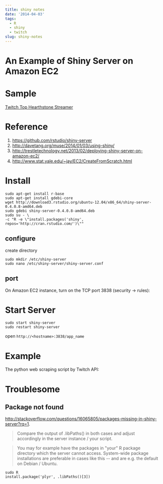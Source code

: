 ```yaml
---
title: shiny notes
date: '2014-04-03'
tags:
  - R
  - shiny
  - twitch
slug: shiny-notes
---
```



An Example of Shiny Server on Amazon EC2
==============

# Sample

[Twitch Top Hearthstone Streamer](http://ec2-54-227-21-66.compute-1.amazonaws.com:3838/app1/)

# Reference

1. <https://github.com/rstudio/shiny-server>
2. <http://davetang.org/muse/2014/01/03/using-shiny/>
3. <http://trestletechnology.net/2013/02/deploying-shiny-server-on-amazon-ec2/>
4. <http://www.stat.yale.edu/~jay/EC2/CreateFromScratch.html>

# Install

	sudo apt-get install r-base
	sudo apt-get install gdebi-core
	wget http://download3.rstudio.org/ubuntu-12.04/x86_64/shiny-server-0.4.0.8-amd64.deb
	sudo gdebi shiny-server-0.4.0.8-amd64.deb
	sudo su - \
	-c "R -e \"install.packages('shiny', repos='http://cran.rstudio.com/')\""

## configure

create directory

	sudo mkdir /etc/shiny-server
	sudo nano /etc/shiny-server/shiny-server.conf

<script src="https://gist.github.com/liuminzhao/9959639.js"></script>


## port

On Amazon EC2 instance, turn on the TCP port 3838 (security -> rules):

# Start Server

	sudo start shiny-server
	sudo restart shiny-server

open `http://<hostname>:3838/app_name`

# Example

<script src="https://gist.github.com/liuminzhao/9959769.js"></script>

The python web scraping script by Twitch API:

<script src="https://gist.github.com/liuminzhao/9437693.js"></script>

# Troublesome

## Package not found

<http://stackoverflow.com/questions/16065805/packages-missing-in-shiny-server?rq=1>.

> Compare the output of .libPaths() in both cases and adjust accordingly in the server instance / your script.

> You may for example have the packages in "your" R package directory which the server cannot access. System-wide package installations are preferable in cases like this -- and are e.g. the default on Debian / Ubuntu.

	sudo R
	install.package('plyr', .libPaths()[3])
